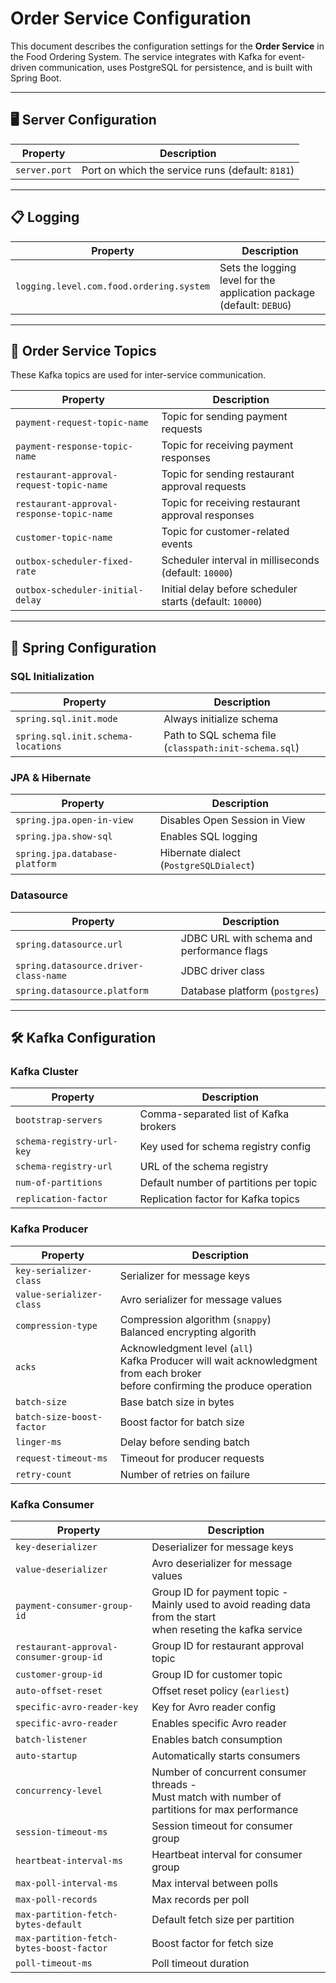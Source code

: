 # Order Service Configuration

This document describes the configuration settings for the **Order Service** in the Food Ordering System. The service integrates with Kafka for event-driven communication, uses PostgreSQL for persistence, and is built with Spring Boot.

---

## 🖥️ Server Configuration

| Property | Description |
|---------|-------------|
| `server.port` | Port on which the service runs (default: `8181`) |

---

## 📋 Logging

| Property | Description |
|---------|-------------|
| `logging.level.com.food.ordering.system` | Sets the logging level for the application package (default: `DEBUG`) |

---

## 🧾 Order Service Topics

These Kafka topics are used for inter-service communication.

| Property | Description |
|---------|-------------|
| `payment-request-topic-name` | Topic for sending payment requests |
| `payment-response-topic-name` | Topic for receiving payment responses |
| `restaurant-approval-request-topic-name` | Topic for sending restaurant approval requests |
| `restaurant-approval-response-topic-name` | Topic for receiving restaurant approval responses |
| `customer-topic-name` | Topic for customer-related events |
| `outbox-scheduler-fixed-rate` | Scheduler interval in milliseconds (default: `10000`) |
| `outbox-scheduler-initial-delay` | Initial delay before scheduler starts (default: `10000`) |

---

## 🌱 Spring Configuration

### SQL Initialization

| Property | Description |
|---------|-------------|
| `spring.sql.init.mode` | Always initialize schema |
| `spring.sql.init.schema-locations` | Path to SQL schema file (`classpath:init-schema.sql`) |

### JPA & Hibernate

| Property | Description |
|---------|-------------|
| `spring.jpa.open-in-view` | Disables Open Session in View |
| `spring.jpa.show-sql` | Enables SQL logging |
| `spring.jpa.database-platform` | Hibernate dialect (`PostgreSQLDialect`) |

### Datasource

| Property | Description |
|---------|-------------|
| `spring.datasource.url` | JDBC URL with schema and performance flags |
| `spring.datasource.driver-class-name` | JDBC driver class |
| `spring.datasource.platform` | Database platform (`postgres`) |

---

## 🛠️ Kafka Configuration

### Kafka Cluster

| Property | Description |
|---------|-------------|
| `bootstrap-servers` | Comma-separated list of Kafka brokers |
| `schema-registry-url-key` | Key used for schema registry config |
| `schema-registry-url` | URL of the schema registry |
| `num-of-partitions` | Default number of partitions per topic |
| `replication-factor` | Replication factor for Kafka topics |

### Kafka Producer

| Property | Description                                                                                                                               |
|---------|-------------------------------------------------------------------------------------------------------------------------------------------|
| `key-serializer-class` | Serializer for message keys                                                                                                               |
| `value-serializer-class` | Avro serializer for message values                                                                                                        |
| `compression-type` | Compression algorithm (`snappy`) <br/> Balanced encrypting algorith                                                                       |
| `acks` | Acknowledgment level (`all`) <br/> Kafka Producer will wait acknowledgment from each broker <br/> before confirming the produce operation |
| `batch-size` | Base batch size in bytes                                                                                                                  |
| `batch-size-boost-factor` | Boost factor for batch size                                                                                                               |
| `linger-ms` | Delay before sending batch                                                                                                                |
| `request-timeout-ms` | Timeout for producer requests                                                                                                             |
| `retry-count` | Number of retries on failure                                                                                                              |

### Kafka Consumer

| Property | Description                                                                                                              |
|---------|--------------------------------------------------------------------------------------------------------------------------|
| `key-deserializer` | Deserializer for message keys                                                                                            |
| `value-deserializer` | Avro deserializer for message values                                                                                     |
| `payment-consumer-group-id` | Group ID for payment topic - <br/> Mainly used to avoid reading data from the start <br/>when reseting the kafka service |
| `restaurant-approval-consumer-group-id` | Group ID for restaurant approval topic                                                                                   |
| `customer-group-id` | Group ID for customer topic                                                                                              |
| `auto-offset-reset` | Offset reset policy (`earliest`)                                                                                         |
| `specific-avro-reader-key` | Key for Avro reader config                                                                                               |
| `specific-avro-reader` | Enables specific Avro reader                                                                                             |
| `batch-listener` | Enables batch consumption                                                                                                |
| `auto-startup` | Automatically starts consumers                                                                                           |
| `concurrency-level` | Number of concurrent consumer threads -<br/> Must match with number of partitions for max performance                    |
| `session-timeout-ms` | Session timeout for consumer group                                                                                       |
| `heartbeat-interval-ms` | Heartbeat interval for consumer group                                                                                    |
| `max-poll-interval-ms` | Max interval between polls                                                                                               |
| `max-poll-records` | Max records per poll                                                                                                     |
| `max-partition-fetch-bytes-default` | Default fetch size per partition                                                                                         |
| `max-partition-fetch-bytes-boost-factor` | Boost factor for fetch size                                                                                              |
| `poll-timeout-ms` | Poll timeout duration                                                                                                    |
